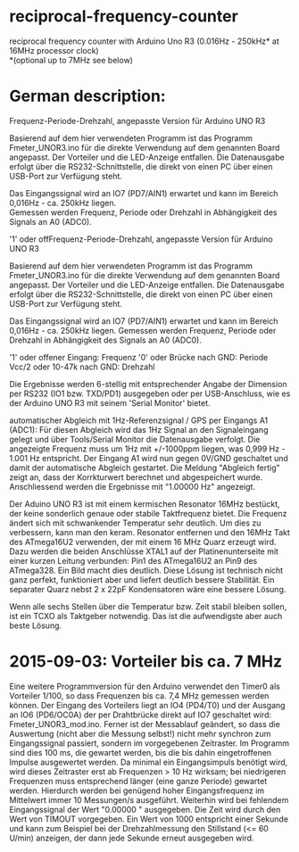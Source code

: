 # reciprocal-frequency-counter  
reciprocal frequency counter with Arduino Uno R3 (0.016Hz - 250kHz* at 16MHz processor clock)   
*(optional up to 7MHz see below)
  
# German description:  

Frequenz-Periode-Drehzahl, angepasste Version für Arduino UNO R3  
  
Basierend auf dem hier verwendeten Programm ist das Programm Fmeter_UNOR3.ino für die direkte Verwendung auf dem genannten Board angepasst. Der Vorteiler und die LED-Anzeige entfallen. Die Datenausgabe erfolgt über die RS232-Schnittstelle, die direkt von einen PC über einen USB-Port zur Verfügung steht.  
  
Das Eingangssignal wird an IO7 (PD7/AIN1) erwartet und kann im Bereich 0,016Hz - ca. 250kHz liegen.  
Gemessen werden Frequenz, Periode oder Drehzahl in Abhängigkeit des Signals an A0 (ADC0).  
  
'1' oder offFrequenz-Periode-Drehzahl, angepasste Version für Arduino UNO R3

Basierend auf dem hier verwendeten Programm ist das Programm Fmeter_UNOR3.ino für die direkte Verwendung auf dem genannten Board angepasst. Der Vorteiler und die LED-Anzeige entfallen. Die Datenausgabe erfolgt über die RS232-Schnittstelle, die direkt von einen PC über einen USB-Port zur Verfügung steht.

Das Eingangssignal wird an IO7 (PD7/AIN1) erwartet und kann im Bereich 0,016Hz - ca. 250kHz liegen.
Gemessen werden Frequenz, Periode oder Drehzahl in Abhängigkeit des Signals an A0 (ADC0).

'1' oder offener Eingang: Frequenz
'0' oder Brücke nach GND: Periode
Vcc/2 oder 10-47k nach GND: Drehzahl

Die Ergebnisse werden 6-stellig mit entsprechender Angabe der Dimension per RS232 (IO1 bzw. TXD/PD1) ausgegeben oder per USB-Anschluss, wie es der Arduino UNO R3 mit seinem 'Serial Monitor' bietet.

automatischer Abgleich mit 1Hz-Referenzsignal / GPS per Eingangs A1 (ADC1):
Für diesen Abgleich wird das 1Hz Signal an den Signaleingang gelegt und über Tools/Serial Monitor die Datenausgabe verfolgt. Die angezeigte Frequenz muss um 1Hz mit +/-1000ppm liegen, was 0,999 Hz - 1.001 Hz entspricht. Der Eingang A1 wird nun gegen 0V/GND geschaltet und damit der automatische Abgleich gestartet. Die Meldung "Abgleich fertig" zeigt an, dass der Korrkturwert berechnet und abgespeichert wurde. Anschliessend werden die Ergebnisse mit "1.00000 Hz" angezeigt.

Der Aduino UNO R3 ist mit einem kermischen Resonator 16MHz bestückt, der keine sonderlich genaue oder stabile Taktfrequenz bietet. Die Frequenz ändert sich mit schwankender Temperatur sehr deutlich. Um dies zu verbessern, kann man den keram. Resonator entfernen und den 16MHz Takt des ATmega16U2 verwenden, der mit einem 16 MHz Quarz erzeugt wird. Dazu werden die beiden Anschlüsse XTAL1 auf der Platinenunterseite mit einer kurzen Leitung verbunden: Pin1 des ATmega16U2 an Pin9 des ATmega328. Ein Bild macht dies deutlich.
Diese Lösung ist technisch nicht ganz perfekt, funktioniert aber und liefert deutlich bessere Stabilität. Ein separater Quarz nebst 2 x 22pF Kondensatoren wäre eine bessere Lösung.

Wenn alle sechs Stellen über die Temperatur bzw. Zeit stabil bleiben sollen, ist ein TCXO als Taktgeber notwendig. Das ist die aufwendigste aber auch beste Lösung.

# 2015-09-03: Vorteiler bis ca. 7 MHz
Eine weitere Programmversion für den Arduino verwendet den Timer0 als Vorteiler 1/100, so dass Frequenzen bis ca. 7,4 MHz gemessen werden können. Der Eingang des Vorteilers liegt an IO4 (PD4/T0) und der Ausgang an IO6 (PD6/OC0A) der per Drahtbrücke direkt auf IO7 geschaltet wird: Fmeter_UNOR3_mod.ino. Ferner ist der Messablauf geändert, so dass die Auswertung (nicht aber die Messung selbst!) nicht mehr synchron zum Eingangssignal passiert, sondern im vorgegebenen Zeitraster. Im Programm sind dies 100 ms, die gewartet werden, bis die bis dahin eingetroffenen Impulse ausgewertet werden. Da minimal ein Eingangsimpuls benötigt wird, wird dieses Zeitraster erst ab Frequenzen > 10 Hz wirksam; bei niedrigeren Frequenzen muss entsprechend länger (eine ganze Periode) gewartet werden. Hierdurch werden bei genügend hoher Eingangsfrequenz im Mittelwert immer 10 Messungen/s ausgeführt. Weiterhin wird bei fehlendem Eingangssignal der Wert "0.00000 <dim>" ausgegeben. Die Zeit wird durch den Wert von TIMOUT vorgegeben. Ein Wert von 1000 entspricht einer Sekunde und kann zum Beispiel bei der Drehzahlmessung den Stillstand (<= 60 U/min) anzeigen, der dann jede Sekunde erneut ausgegeben wird.
